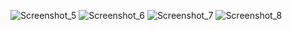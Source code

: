![Screenshot_5](https://github.com/FeShiratsu/Cafe-Cafe/assets/120684781/15f72066-2964-45d4-81a4-ad9395cba35c)
![Screenshot_6](https://github.com/FeShiratsu/Cafe-Cafe/assets/120684781/7b11600a-7cd5-432b-916a-35c7e6d468d4)
![Screenshot_7](https://github.com/FeShiratsu/Cafe-Cafe/assets/120684781/0690174a-87e4-40e3-91af-8fcea20b76ba)
![Screenshot_8](https://github.com/FeShiratsu/Cafe-Cafe/assets/120684781/6cb76272-75cc-4b1a-9214-e4d6ce137fc7)
